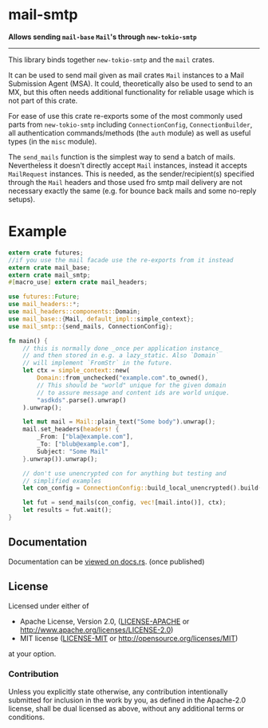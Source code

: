 # mail-smtp &emsp;

**Allows sending `mail-base` `Mail`'s through  `new-tokio-smtp`**

---


This library binds together `new-tokio-smtp` and the `mail` crates.

It can be used to send mail given  as mail crates `Mail` instances
to a Mail Submission Agent (MSA). It could, theoretically also
be used to send to an MX, but this often needs additional functionality
for reliable usage which is not part of this crate.

For ease of use this crate re-exports some of the most commonly used
parts from `new-tokio-smtp` including `ConnectionConfig`,
`ConnectionBuilder`, all authentication commands/methods (the
`auth` module) as well as useful types (in the `misc` module).

The `send_mails` function is the simplest way to send a batch
of mails. Nevertheless it doesn't directly accept `Mail` instances,
instead it accepts `MailRequest` instances. This is needed, as
the sender/recipient(s) specified through the `Mail` headers
and those used fro smtp mail delivery are not necessary exactly
the same (e.g. for bounce back mails and some no-reply setups).

# Example

```rust ,no_run
extern crate futures;
//if you use the mail facade use the re-exports from it instead
extern crate mail_base;
extern crate mail_smtp;
#[macro_use] extern crate mail_headers;

use futures::Future;
use mail_headers::*;
use mail_headers::components::Domain;
use mail_base::{Mail, default_impl::simple_context};
use mail_smtp::{send_mails, ConnectionConfig};

fn main() {
    // this is normally done _once per application instance_
    // and then stored in e.g. a lazy_static. Also `Domain`
    // will implement `FromStr` in the future.
    let ctx = simple_context::new(
        Domain::from_unchecked("example.com".to_owned(),
        // This should be "world" unique for the given domain
        // to assure message and content ids are world unique.
        "asdkds".parse().unwrap()
    ).unwrap();

    let mut mail = Mail::plain_text("Some body").unwrap();
    mail.set_headers(headers! {
        _From: ["bla@example.com"],
        _To: ["blub@example.com"],
        Subject: "Some Mail"
    }.unwrap()).unwrap();

    // don't use unencrypted con for anything but testing and
    // simplified examples
    let con_config = ConnectionConfig::build_local_unencrypted().build();

    let fut = send_mails(con_config, vec![mail.into()], ctx);
    let results = fut.wait();
}
```


## Documentation

Documentation can be [viewed on docs.rs](https://docs.rs/mail-smtp).
(once published)

## License

Licensed under either of

* Apache License, Version 2.0, ([LICENSE-APACHE](LICENSE-APACHE) or http://www.apache.org/licenses/LICENSE-2.0)
* MIT license ([LICENSE-MIT](LICENSE-MIT) or http://opensource.org/licenses/MIT)

at your option.

### Contribution

Unless you explicitly state otherwise, any contribution intentionally submitted
for inclusion in the work by you, as defined in the Apache-2.0 license, shall be dual licensed as above, without any
additional terms or conditions.
